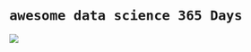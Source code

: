 # `awesome data science 365 Days`

![](https://qph.fs.quoracdn.net/main-qimg-8f136ca872d80f96826c5b1502291b60)


